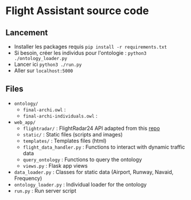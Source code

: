 # Flight Assistant source code

## Lancement
- Installer les packages requis `pip install -r requirements.txt`
- Si besoin, créer les individus pour l'ontologie : `python3 ./ontology_loader.py`
- Lancer ici `python3 ./run.py`
- Aller sur `localhost:5000`

## Files
- `ontology/`
  - `final-archi.owl` :
  - `final-archi-individuals.owl` :
- `web_app/`
  - `flightradar/` : FlightRadar24 API adapted from this [repo](https://github.com/alexbagirov/py-flightradar24)
  - `static/` : Static files (scripts and images)
  - `templates/` : Templates files (html)
  - `flight_data_handler.py` : Functions to interact with dynamic traffic data
  - `query_ontology` : Functions to query the ontology
  - `views.py` : Flask app views
- `data_loader.py` : Classes for static data (Airport, Runway, Navaid, Frequency)
- `ontology_loader.py` : Individual loader for the ontology
- `run.py` : Run server script